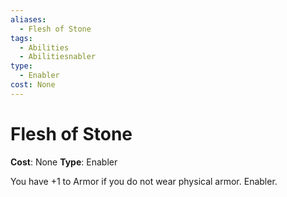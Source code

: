 ```yaml
---
aliases:
  - Flesh of Stone
tags:
  - Abilities
  - Abilitiesnabler
type:
  - Enabler
cost: None
---
```


# Flesh of Stone

**Cost**: None
**Type**: Enabler

You have +1 to Armor if you do not wear physical armor. Enabler.
